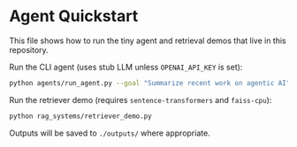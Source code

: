 # Agent Quickstart

This file shows how to run the tiny agent and retrieval demos that live in this repository.

Run the CLI agent (uses stub LLM unless `OPENAI_API_KEY` is set):

```bash
python agents/run_agent.py --goal "Summarize recent work on agentic AI" --max-steps 3
```

Run the retriever demo (requires `sentence-transformers` and `faiss-cpu`):

```bash
python rag_systems/retriever_demo.py
```

Outputs will be saved to `./outputs/` where appropriate.
